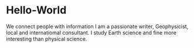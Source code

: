 # Hello-World
We connect people with information
I am a passionate writer, Geophysicist, local and internatiomal consultant.
I study Earth science and fine more interesting than physical science.
